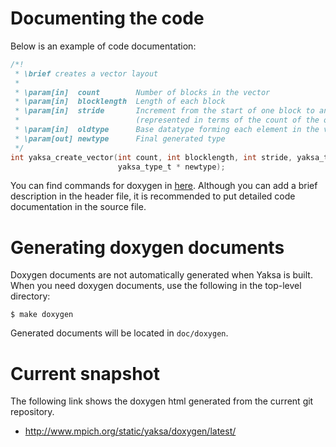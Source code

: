 # Documenting the code
Below is an example of code documentation:
```c
/*!
 * \brief creates a vector layout
 *
 * \param[in]  count        Number of blocks in the vector
 * \param[in]  blocklength  Length of each block
 * \param[in]  stride       Increment from the start of one block to another
 *                          (represented in terms of the count of the oldtype)
 * \param[in]  oldtype      Base datatype forming each element in the vector
 * \param[out] newtype      Final generated type
 */
int yaksa_create_vector(int count, int blocklength, int stride, yaksa_type_t oldtype,
                        yaksa_type_t * newtype);
```
You can find commands for doxygen in [here](http://www.stack.nl/~dimitri/doxygen/manual/commands.html).  Although you can add a brief description in the header file, it is recommended to put detailed code documentation in the source file.

# Generating doxygen documents
Doxygen documents are not automatically generated when Yaksa is built.  When you need doxygen documents, use the following in the top-level directory:
```
$ make doxygen
```
Generated documents will be located in `doc/doxygen`.

# Current snapshot
The following link shows the doxygen html generated from the current git repository.
* <http://www.mpich.org/static/yaksa/doxygen/latest/>